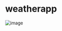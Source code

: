 # weatherapp
![image](https://user-images.githubusercontent.com/74559126/204370213-7bc34a41-7136-4259-9112-876485006843.png)
